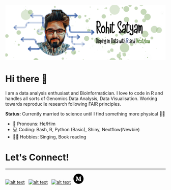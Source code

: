 ![](https://github.com/Rohit-Satyam/Rohit-Satyam/blob/main/github.png) <br>

# Hi there 👋
I am a data analysis enthusiast and Bioinformatician. I love to code in R and handles all sorts of Genomics Data Analysis, Data Visualisation. Working towards reproducile research following FAIR principles. 


**Status:** Currently married to science until I find something more physical 🏳️‍🌈 



- 🌈 Pronouns: He/Him <br>
- 💻 Coding: Bash, R, Python (Basic), Shiny, Nextflow(Newbie) <br>
- 🚴‍♀️ Hobbies: Singing, Book reading <br>

# Let's Connect!
---
 [![alt text][1.1]][1]  &nbsp; [![alt text][2.1]][2] &nbsp; [![alt text][3.1]][3]&nbsp; [![alt text][4.1]][4]
 


<!-- social icons-->


[1.1]: https://www.iconsdb.com/icons/download/black/twitter-5-32.png
[2.1]: https://www.iconsdb.com/icons/download/black/linkedin-4-32.png
[3.1]: https://www.iconsdb.com/icons/download/black/github-10-32.png
[4.1]: medium.png


<!-- links to social-->
[1]: https://twitter.com/RohitSatyam1
[2]: https://www.linkedin.com/in/rohit-satyam-705617117/
[3]: https://github.com/Rohit-Satyam/
[4]: https://medium.com/@rohitsatyam
